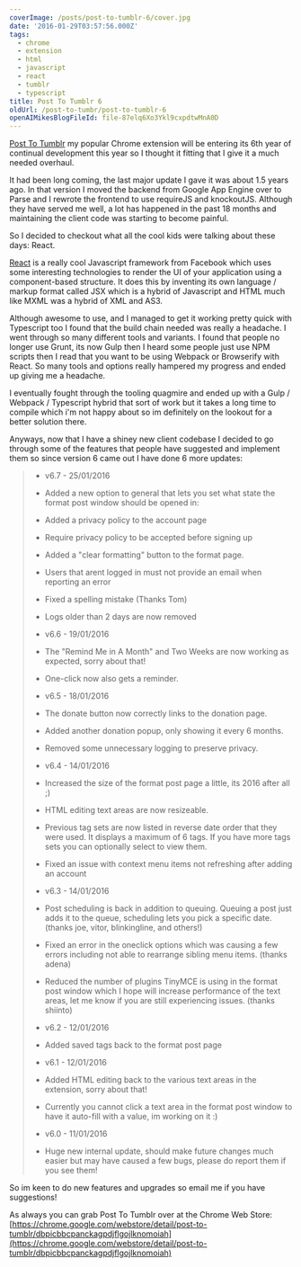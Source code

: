```yaml
---
coverImage: /posts/post-to-tumblr-6/cover.jpg
date: '2016-01-29T03:57:56.000Z'
tags:
  - chrome
  - extension
  - html
  - javascript
  - react
  - tumblr
  - typescript
title: Post To Tumblr 6
oldUrl: /post-to-tumbr/post-to-tumblr-6
openAIMikesBlogFileId: file-87elq6Xo3Ykl9cxpdtwMnA0D
---
```


[Post To Tumblr](https://chrome.google.com/webstore/detail/post-to-tumblr/dbpicbbcpanckagpdjflgojlknomoiah) my popular Chrome extension will be entering its 6th year of continual development this year so I thought it fitting that I give it a much needed overhaul.

It had been long coming, the last major update I gave it was about 1.5 years ago. In that version I moved the backend from Google App Engine over to Parse and I rewrote the frontend to use requireJS and knockoutJS. Although they have served me well, a lot has happened in the past 18 months and maintaining the client code was starting to become painful.

<!-- more -->

So I decided to checkout what all the cool kids were talking about these days: React.

[React](https://facebook.github.io/react/) is a really cool Javascript framework from Facebook which uses some interesting technologies to render the UI of your application using a component-based structure. It does this by inventing its own language / markup format called JSX which is a hybrid of Javascript and HTML much like MXML was a hybrid of XML and AS3\.

Although awesome to use, and I managed to get it working pretty quick with Typescript too I found that the build chain needed was really a headache. I went through so many different tools and variants. I found that people no longer use Grunt, its now Gulp then I heard some people just use NPM scripts then I read that you want to be using Webpack or Browserify with React. So many tools and options really hampered my progress and ended up giving me a headache.

I eventually fought through the tooling quagmire and ended up with a Gulp / Webpack / Typescript hybrid that sort of work but it takes a long time to compile which i'm not happy about so im definitely on the lookout for a better solution there.

Anyways, now that I have a shiney new client codebase I decided to go through some of the features that people have suggested and implement them so since version 6 came out I have done 6 more updates:

> - v6.7 - 25/01/2016
>
> * Added a new option to general that lets you set what state the format post window should be opened in:
>
> * Added a privacy policy to the account page
>
> * Require privacy policy to be accepted before signing up
>
> * Added a "clear formatting" button to the format page.
>
> * Users that arent logged in must not provide an email when reporting an error
>
> * Fixed a spelling mistake (Thanks Tom)
>
> * Logs older than 2 days are now removed
>
> - v6.6 - 19/01/2016
>
> * The "Remind Me in A Month" and Two Weeks are now working as expected, sorry about that!
>
> * One-click now also gets a reminder.
>
> - v6.5 - 18/01/2016
>
> * The donate button now correctly links to the donation page.
>
> * Added another donation popup, only showing it every 6 months.
>
> * Removed some unnecessary logging to preserve privacy.
>
> - v6.4 - 14/01/2016
>
> * Increased the size of the format post page a little, its 2016 after all ;)
>
> * HTML editing text areas are now resizeable.
>
> * Previous tag sets are now listed in reverse date order that they were used. It displays a maximum of 6 tags. If you have more tags sets you can optionally select to view them.
>
> * Fixed an issue with context menu items not refreshing after adding an account
>
> - v6.3 - 14/01/2016
>
> * Post scheduling is back in addition to queuing. Queuing a post just adds it to the queue, scheduling lets you pick a specific date. (thanks joe, vitor, blinkingline, and others!)
>
> * Fixed an error in the oneclick options which was causing a few errors including not able to rearrange sibling menu items. (thanks adena)
>
> * Reduced the number of plugins TinyMCE is using in the format post window which I hope will increase performance of the text areas, let me know if you are still experiencing issues. (thanks shiinto)
>
> - v6.2 - 12/01/2016
>
> * Added saved tags back to the format post page
>
> - v6.1 - 12/01/2016
>
> * Added HTML editing back to the various text areas in the extension, sorry about that!
>
> * Currently you cannot click a text area in the format post window to have it auto-fill with a value, im working on it :)
>
> - v6.0 - 11/01/2016
>
> * Huge new internal update, should make future changes much easier but may have caused a few bugs, please do report them if you see them!

So im keen to do new features and upgrades so email me if you have suggestions!

As always you can grab Post To Tumblr over at the Chrome Web Store: [https://chrome.google.com/webstore/detail/post-to-tumblr/dbpicbbcpanckagpdjflgojlknomoiah](https://chrome.google.com/webstore/detail/post-to-tumblr/dbpicbbcpanckagpdjflgojlknomoiah)

